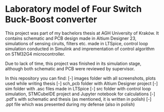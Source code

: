 # Laboratory model of Four Switch Buck-Boost converter

This project was part of my bachelors thesis at AGH University of Kraków. It contains schematic and PCB design made in Altium Designer 23, simulations of sensing ciruits, filters etc. made in LTSpice, control loop simulation conducted in Simulink and imprementation of control algorithm on STM32G4 microcontroller.

Due to lack of time, this project was finished in its simulation stage, although both schematic and PCB were reviewed by supervisor.

In this repository you can find:
[-] images folder with all screenshots, plots used while writing thesis
[-] sch_pcb folder with Altium Designer project
[-] sim folder with .asc files made in LTSpice
[-] src folder with control loop simulation, STMCubeIDE project and Jupyter notebook for calculations 
[-] .pdf's with schematic and thesis (as mentioned, it is written in polish)
[-] .ppt file which was presented during my defense (also in polish)